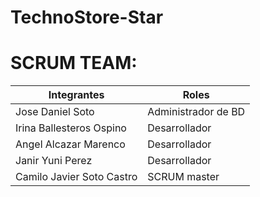 # TechnoStore-Star
# SCRUM TEAM: 
| Integrantes | Roles |
|-------------|-------|
| Jose Daniel Soto | Administrador de BD |
| Irina Ballesteros Ospino | Desarrollador |
| Angel Alcazar Marenco | Desarrollador |
| Janir Yuni Perez | Desarrollador |
| Camilo Javier Soto Castro | SCRUM master |
